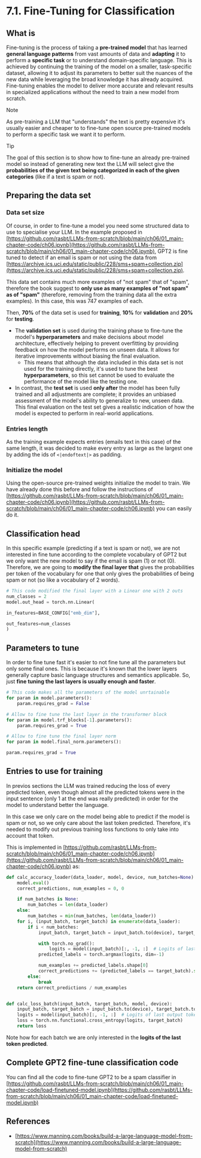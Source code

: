 # 7.1. Fine-Tuning for Classification

## What is

Fine-tuning is the process of taking a **pre-trained model** that has learned **general language patterns** from vast amounts of data and **adapting** it to perform a **specific task** or to understand domain-specific language. This is achieved by continuing the training of the model on a smaller, task-specific dataset, allowing it to adjust its parameters to better suit the nuances of the new data while leveraging the broad knowledge it has already acquired. Fine-tuning enables the model to deliver more accurate and relevant results in specialized applications without the need to train a new model from scratch.

> [!NOTE]
> As pre-training a LLM that "understands" the text is pretty expensive it's usually easier and cheaper to to fine-tune open source pre-trained models to perform a specific task we want it to perform.

> [!TIP]
> The goal of this section is to show how to fine-tune an already pre-trained model so instead of generating new text the LLM will select give the **probabilities of the given text being categorized in each of the given categories** (like if a text is spam or not).

## Preparing the data set

### Data set size

Of course, in order to fine-tune a model you need some structured data to use to specialise your LLM. In the example proposed in [https://github.com/rasbt/LLMs-from-scratch/blob/main/ch06/01_main-chapter-code/ch06.ipynb](https://github.com/rasbt/LLMs-from-scratch/blob/main/ch06/01_main-chapter-code/ch06.ipynb), GPT2 is fine tuned to detect if an email is spam or not using the data from [https://archive.ics.uci.edu/static/public/228/sms+spam+collection.zip](https://archive.ics.uci.edu/static/public/228/sms+spam+collection.zip)_._

This data set contains much more examples of "not spam" that of "spam", therefore the book suggest to **only use as many examples of "not spam" as of "spam"** (therefore, removing from the training data all the extra examples). In this case, this was 747 examples of each.

Then, **70%** of the data set is used for **training**, **10%** for **validation** and **20%** for **testing**.

- The **validation set** is used during the training phase to fine-tune the model's **hyperparameters** and make decisions about model architecture, effectively helping to prevent overfitting by providing feedback on how the model performs on unseen data. It allows for iterative improvements without biasing the final evaluation.
  - This means that although the data included in this data set is not used for the training directly, it's used to tune the best **hyperparameters**, so this set cannot be used to evaluate the performance of the model like the testing one.
- In contrast, the **test set** is used **only after** the model has been fully trained and all adjustments are complete; it provides an unbiased assessment of the model's ability to generalize to new, unseen data. This final evaluation on the test set gives a realistic indication of how the model is expected to perform in real-world applications.

### Entries length

As the training example expects entries (emails text in this case) of the same length, it was decided to make every entry as large as the largest one by adding the ids of `<|endoftext|>` as padding.

### Initialize the model

Using the open-source pre-trained weights initialize the model to train. We have already done this before and follow the instructions of [https://github.com/rasbt/LLMs-from-scratch/blob/main/ch06/01_main-chapter-code/ch06.ipynb](https://github.com/rasbt/LLMs-from-scratch/blob/main/ch06/01_main-chapter-code/ch06.ipynb) you can easily do it.

## Classification head

In this specific example (predicting if a text is spam or not), we are not interested in fine tune according to the complete vocabulary of GPT2 but we only want the new model to say if the email is spam (1) or not (0). Therefore, we are going to **modify the final layer that** gives the probabilities per token of the vocabulary for one that only gives the probabilities of being spam or not (so like a vocabulary of 2 words).

```python
# This code modified the final layer with a Linear one with 2 outs
num_classes = 2
model.out_head = torch.nn.Linear(

in_features=BASE_CONFIG["emb_dim"],

out_features=num_classes
)
```

## Parameters to tune

In order to fine tune fast it's easier to not fine tune all the parameters but only some final ones. This is because it's known that the lower layers generally capture basic language structures and semantics applicable. So, just **fine tuning the last layers is usually enough and faster**.

```python
# This code makes all the parameters of the model unrtainable
for param in model.parameters():
    param.requires_grad = False

# Allow to fine tune the last layer in the transformer block
for param in model.trf_blocks[-1].parameters():
    param.requires_grad = True

# Allow to fine tune the final layer norm
for param in model.final_norm.parameters():

param.requires_grad = True
```

## Entries to use for training

In previos sections the LLM was trained reducing the loss of every predicted token, even though almost all the predicted tokens were in the input sentence (only 1 at the end was really predicted) in order for the model to understand better the language.

In this case we only care on the model being able to predict if the model is spam or not, so we only care about the last token predicted. Therefore, it's needed to modify out previous training loss functions to only take into account that token.

This is implemented in [https://github.com/rasbt/LLMs-from-scratch/blob/main/ch06/01_main-chapter-code/ch06.ipynb](https://github.com/rasbt/LLMs-from-scratch/blob/main/ch06/01_main-chapter-code/ch06.ipynb) as:

```python
def calc_accuracy_loader(data_loader, model, device, num_batches=None):
    model.eval()
    correct_predictions, num_examples = 0, 0

    if num_batches is None:
        num_batches = len(data_loader)
    else:
        num_batches = min(num_batches, len(data_loader))
    for i, (input_batch, target_batch) in enumerate(data_loader):
        if i < num_batches:
            input_batch, target_batch = input_batch.to(device), target_batch.to(device)

            with torch.no_grad():
                logits = model(input_batch)[:, -1, :]  # Logits of last output token
            predicted_labels = torch.argmax(logits, dim=-1)

            num_examples += predicted_labels.shape[0]
            correct_predictions += (predicted_labels == target_batch).sum().item()
        else:
            break
    return correct_predictions / num_examples


def calc_loss_batch(input_batch, target_batch, model, device):
    input_batch, target_batch = input_batch.to(device), target_batch.to(device)
    logits = model(input_batch)[:, -1, :]  # Logits of last output token
    loss = torch.nn.functional.cross_entropy(logits, target_batch)
    return loss
```

Note how for each batch we are only interested in the **logits of the last token predicted**.

## Complete GPT2 fine-tune classification code

You can find all the code to fine-tune GPT2 to be a spam classifier in [https://github.com/rasbt/LLMs-from-scratch/blob/main/ch06/01_main-chapter-code/load-finetuned-model.ipynb](https://github.com/rasbt/LLMs-from-scratch/blob/main/ch06/01_main-chapter-code/load-finetuned-model.ipynb)

## References

- [https://www.manning.com/books/build-a-large-language-model-from-scratch](https://www.manning.com/books/build-a-large-language-model-from-scratch)



